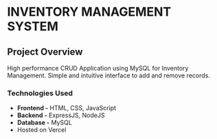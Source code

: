 # INVENTORY MANAGEMENT SYSTEM

## Project Overview
High performance CRUD Application using MySQL for Inventory Management. Simple and intuitive interface to add and remove records.

### Technologies Used
* **Frontend -** HTML, CSS, JavaScript
* **Backend -** ExpressJS, NodeJS 
* **Database -** MySQL 
* Hosted on Vercel
